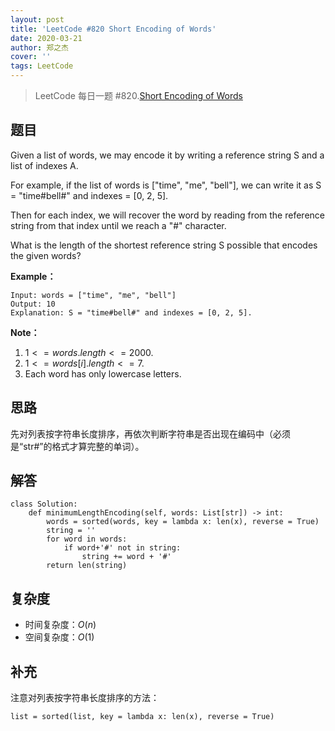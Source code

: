 ```yaml
---
layout: post
title: 'LeetCode #820 Short Encoding of Words'
date: 2020-03-21
author: 郑之杰
cover: ''
tags: LeetCode
---
```


> LeetCode 每日一题 #820.[Short Encoding of Words](https://leetcode-cn.com/problems/short-encoding-of-words/)

## 题目
Given a list of words, we may encode it by writing a reference string S and a list of indexes A.

For example, if the list of words is ["time", "me", "bell"], we can write it as S = "time#bell#" and indexes = [0, 2, 5].

Then for each index, we will recover the word by reading from the reference string from that index until we reach a "#" character.

What is the length of the shortest reference string S possible that encodes the given words?

**Example：**

```
Input: words = ["time", "me", "bell"]
Output: 10
Explanation: S = "time#bell#" and indexes = [0, 2, 5].
```

**Note：**

1. $1 <= words.length <= 2000$.
2. $1 <= words[i].length <= 7$.
3. Each word has only lowercase letters.

## 思路
先对列表按字符串长度排序，再依次判断字符串是否出现在编码中（必须是“str#”的格式才算完整的单词）。

## 解答

```
class Solution:
    def minimumLengthEncoding(self, words: List[str]) -> int:
        words = sorted(words, key = lambda x: len(x), reverse = True)
        string = ''
        for word in words:
            if word+'#' not in string:
                string += word + '#'
        return len(string)
```

## 复杂度
- 时间复杂度：$O(n)$
- 空间复杂度：$O(1)$

## 补充
注意对列表按字符串长度排序的方法：

```
list = sorted(list, key = lambda x: len(x), reverse = True)
```
